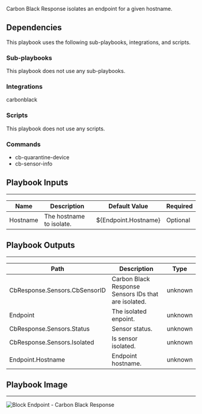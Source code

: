 Carbon Black Response isolates an endpoint for a given hostname.

## Dependencies
This playbook uses the following sub-playbooks, integrations, and scripts.

### Sub-playbooks
This playbook does not use any sub-playbooks.

### Integrations
carbonblack

### Scripts
This playbook does not use any scripts.

### Commands
* cb-quarantine-device
* cb-sensor-info

## Playbook Inputs
---

| **Name** | **Description** | **Default Value** | **Required** |
| --- | --- | --- | --- |
| Hostname | The hostname to isolate. | ${Endpoint.Hostname} | Optional |

## Playbook Outputs
---

| **Path** | **Description** | **Type** |
| --- | --- | --- |
| CbResponse.Sensors.CbSensorID | Carbon Black Response Sensors IDs that are isolated. | unknown |
| Endpoint | The isolated enpoint. | unknown |
| CbResponse.Sensors.Status | Sensor status. | unknown |
| CbResponse.Sensors.Isolated | Is sensor isolated. | unknown |
| Endpoint.Hostname | Endpoint hostname. | unknown |

## Playbook Image
---
![Block Endpoint - Carbon Black Response](https://raw.githubusercontent.com/cvescan/cvescan/1bdd5229392bd86f0cc58265a24df23ee3f7e662/docs/images/playbooks/Block_Endpoint_Carbon_Black_Response.png)
